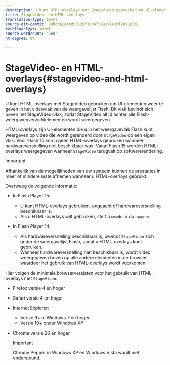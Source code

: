 ```yaml
---
description: U kunt HTML-overlays met StageVideo gebruiken om UI-elementen weer te geven in het videovlak van de weergavelijst Flash. Dit vlak bevindt zich boven het StageVideo-vlak, zodat StageVideo altijd achter alle Flash-weergaveoverzichtelementen wordt weergegeven.
title: StageVideo- en HTML-overlays
translation-type: tm+mt
source-git-commit: 89bdda1d4bd5c126f19ba75a819942df901183d1
workflow-type: tm+mt
source-wordcount: '260'
ht-degree: 0%

---
```



# StageVideo- en HTML-overlays{#stagevideo-and-html-overlays}

U kunt HTML-overlays met StageVideo gebruiken om UI-elementen weer te geven in het videovlak van de weergavelijst Flash. Dit vlak bevindt zich boven het StageVideo-vlak, zodat StageVideo altijd achter alle Flash-weergaveoverzichtelementen wordt weergegeven.

HTML-overlays zijn UI-elementen die u in het weergavevlak Flash kunt weergeven op video die wordt gerenderd door `StageVideo` op een eigen vlak. Vóór Flash 15 kon u geen HTML-overlays gebruiken wanneer hardwareversnelling niet beschikbaar was. Vanaf Flash 15 worden HTML-overlays weergegeven wanneer `StageVideo` terugvalt op softwarerendering.

>[!IMPORTANT]
>
>Afhankelijk van de mogelijkheden van uw systeem kunnen de prestaties in meer of mindere mate afnemen wanneer u HTML-overlays gebruikt.

Overweeg de volgende informatie:

* In Flash Player 15:

   * U kunt HTML-overlays gebruiken, ongeacht of hardwareversnelling beschikbaar is.
   * Als u HTML-overlays wilt gebruiken, stelt u `wmode` in op `opaque`.

* In Flash Player 14:

   * Als hardwareversnelling beschikbaar is, bevindt `StageVideo` zich onder de weergavelijst Flash, zodat u HTML-overlays kunt gebruiken.
   * Wanneer hardwareversnelling niet beschikbaar is, wordt video weergegeven boven op alle andere elementen in de browser, waardoor het gebruik van HTML-overlays wordt voorkomen.

Hier volgen de minimale browservereisten voor het gebruik van HTML-overlays met `StageVideo`:

* Firefox versie 4 en hoger
* Safari versie 4 en hoger
* Internet Explorer:

   * Versie 9+ in Windows 7 en hoger
   * Versie 10+ onder Windows XP

* Chrome versie 26 en hoger

   >[!IMPORTANT]
   >
   >Chrome Pepper in Windows XP en Windows Vista wordt niet ondersteund.


